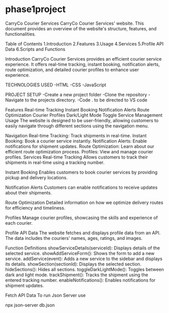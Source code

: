 # phase1project

CarryCo Courier Services
CarryCo Courier Services' website. This document provides an overview of the website's structure, features, and functionalities.

Table of Contents
1.Introduction
2.Features
3.Usage
4.Services
5.Profile API Data
6.Scripts and Functions

Introduction
CarryCo Courier Services provides an efficient courier service experience. It offers real-time tracking, instant booking, notification alerts, route optimization, and detailed courier profiles to enhance user experience.

TECHNOLOGIES USED 
    -HTML
    -CSS
    -JavaScript 

PROJECT SETUP
    -Create a new project folder
    -Clone the repository
    -Navigate to the projects directory.
    -Code . to be directed to VS code 


Features
Real-time Tracking
Instant Booking
Notification Alerts
Route Optimization
Courier Profiles
Dark/Light Mode Toggle
Service Management
Usage
The website is designed to be user-friendly, allowing customers to easily navigate through different sections using the navigation menu.

Navigation
Real-time Tracking: Track shipments in real-time.
Instant Booking: Book a courier service instantly.
Notification Alerts: Enable notifications for shipment updates.
Route Optimization: Learn about our efficient route optimization process.
Profiles: View and manage courier profiles.
Services
Real-time Tracking
Allows customers to track their shipments in real-time using a tracking number.

Instant Booking
Enables customers to book courier services by providing pickup and delivery locations.

Notification Alerts
Customers can enable notifications to receive updates about their shipments.

Route Optimization
Detailed information on how we optimize delivery routes for efficiency and timeliness.

Profiles
Manage courier profiles, showcasing the skills and experience of each courier.

Profile API Data
The website fetches and displays profile data from an API. The data includes the couriers' names, ages, ratings, and images.


Function Definitions
showServiceDetails(serviceId): Displays details of the selected service.
showAddServiceForm(): Shows the form to add a new service.
addService(event): Adds a new service to the sidebar and displays its details.
showSection(sectionId): Displays the selected section.
hideSections(): Hides all sections.
toggleDarkLightMode(): Toggles between dark and light mode.
trackShipment(): Tracks the shipment using the entered tracking number.
enableNotifications(): Enables notifications for shipment updates.


Fetch API Data
To run Json Server use

npx json-server db.json
